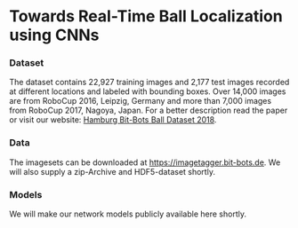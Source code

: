 # Towards Real-Time Ball Localization using CNNs

### Dataset

The dataset contains 22,927 training images and 2,177 test images recorded at different locations and labeled with bounding boxes. Over 14,000 images are from RoboCup 2016, Leipzig, Germany and more than 7,000 images from RoboCup 2017, Nagoya, Japan. For a better description read the paper or visit our website: [Hamburg Bit-Bots Ball Dataset 2018](https://robocup.informatik.uni-hamburg.de/en/documents/bit-bots-ball-localization-challenge-2018/).

### Data

The imagesets can be downloaded at https://imagetagger.bit-bots.de. We will also supply a zip-Archive and HDF5-dataset shortly.

### Models

We will make our network models publicly available here shortly.
